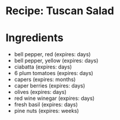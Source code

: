 Recipe: Tuscan Salad
====================

Ingredients
===========

- bell pepper, red (expires: days)
- bell pepper, yellow (expires: days)
- ciabatta (expires: days)
- 6 plum tomatoes (expires: days)
- capers (expires: months)
- caper berries (expires: days)
- olives (expires: days)
- red wine winegar (expires: days)
- fresh basil (expires: days)
- pine nuts (expires: weeks)

